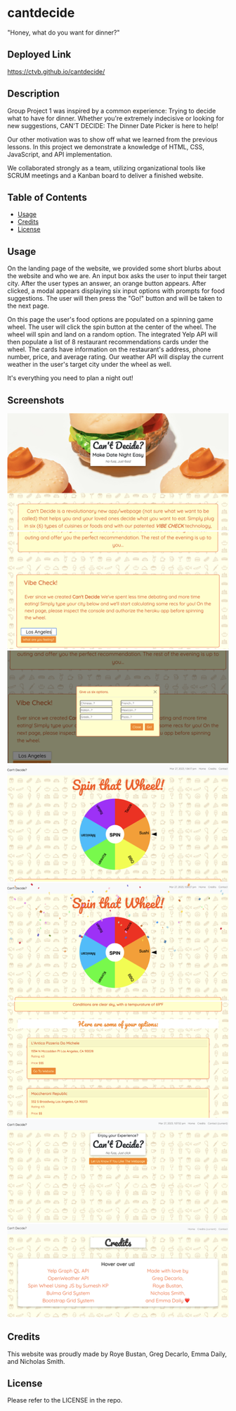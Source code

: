 # cantdecide
"Honey, what do you want for dinner?" 

## Deployed Link
https://ctvb.github.io/cantdecide/

## Description

Group Project 1 was inspired by a common experience: Trying to decide what to have for dinner. Whether you're extremely indecisive or looking for new suggestions, CAN'T DECIDE: The Dinner Date Picker is here to help!

Our other motivation was to show off what we learned from the previous lessons. In this project we demonstrate a knowledge of HTML, CSS, JavaScript, and API implementation.

We collaborated strongly as a team, utilizing organizational tools like SCRUM meetings and a Kanban board to deliver a finished website.


## Table of Contents 

- [Usage](#usage)
- [Credits](#credits)
- [License](#license)

## Usage

On the landing page of the website, we provided some short blurbs about the website and who we are. An input box asks the user to input their target city. After the user types an answer, an orange button appears. After clicked, a modal appears displaying six input options with prompts for food suggestions. The user will then press the "Go!" button and will be taken to the next page.

On this page the user's food options are populated on a spinning game wheel. The user will click the spin button at the center of the wheel. The wheel will spin and land on a random option. The integrated Yelp API will then populate a list of 8 restaurant recommendations cards under the wheel. The cards have information on the restaurant's address, phone number, price, and average rating. Our weather API will display the current weather in the user's target city under the wheel as well.

It's everything you need to plan a night out!


## Screenshots

![Hero](./assets/images/Hero.png)
![Input](./assets/images/LocationInput.png)
![Modal](./assets/images/Modal.png)
![SpinWheel](./assets/images/SpinWheel.png)
![Win](./assets/images/Winningchoice.png)
![Recs](./assets/images/Recs.png)
![Contact](./assets/images/Contact.png)
![Credits](./assets/images/Credits.png)


## Credits

This website was proudly made by Roye Bustan,
Greg Decarlo,
Emma Daily,
and Nicholas Smith.


## License

Please refer to the LICENSE in the repo.

